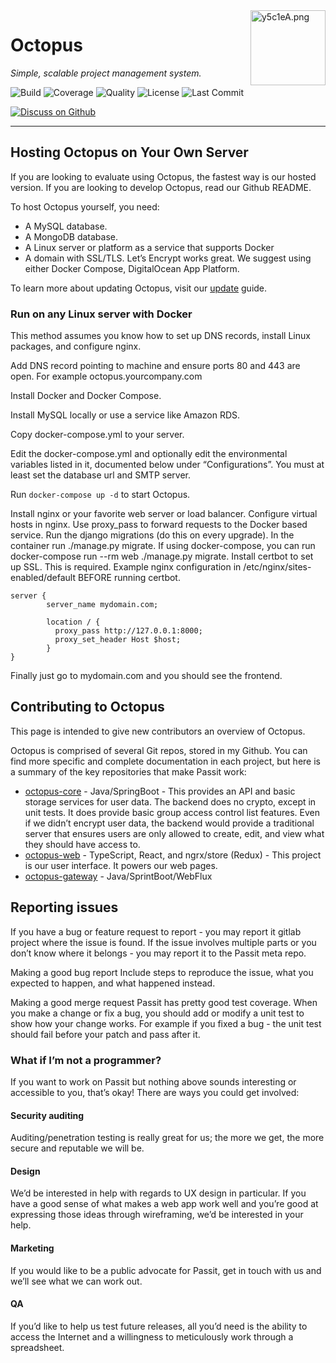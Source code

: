 <img src="https://s3.ax1x.com/2021/02/20/y5c1eA.png" alt="y5c1eA.png" border="0" height="120" align="right" />

# Octopus

_Simple, scalable project management system._

![Build](https://img.shields.io/badge/build-passing-brightgreen)
![Coverage](https://img.shields.io/badge/coverage-90%25-green)
![Quality](https://img.shields.io/badge/code%20quality-A-brightgreen)
![License](https://img.shields.io/badge/license-MIT-green)
![Last Commit](https://img.shields.io/github/last-commit/fwchen/octopus)


[![Discuss on Github](https://img.shields.io/badge/discuss%20on-GitHub-orange)](https://github.com/fwchen/mobx/discussions)

---


## Hosting Octopus on Your Own Server
If you are looking to evaluate using Octopus, the fastest way is our hosted version. If you are looking to develop Octopus, read our Github README.

To host Octopus yourself, you need:

- A MySQL database.
- A MongoDB database.
- A Linux server or platform as a service that supports Docker
- A domain with SSL/TLS. Let’s Encrypt works great.
We suggest using either Docker Compose, DigitalOcean App Platform.

To learn more about updating Octopus, visit our [update](./docs/update.md) guide.

### Run on any Linux server with Docker
This method assumes you know how to set up DNS records, install Linux packages, and configure nginx.

Add DNS record pointing to machine and ensure ports 80 and 443 are open. For example octopus.yourcompany.com

Install Docker and Docker Compose.

Install MySQL locally or use a service like Amazon RDS.

Copy docker-compose.yml to your server.

Edit the docker-compose.yml and optionally edit the environmental variables listed in it, documented below under “Configurations”. You must at least set the database url and SMTP server.

Run `docker-compose up -d` to start Octopus.

Install nginx or your favorite web server or load balancer.
Configure virtual hosts in nginx. Use proxy_pass to forward requests to the Docker based service.
Run the django migrations (do this on every upgrade). In the container run ./manage.py migrate. If using docker-compose, you can run docker-compose run --rm web ./manage.py migrate.
Install certbot to set up SSL. This is required.
Example nginx configuration in /etc/nginx/sites-enabled/default BEFORE running certbot.

``` nginx
server { 
        server_name mydomain.com; 
 
        location / { 
          proxy_pass http://127.0.0.1:8000; 
          proxy_set_header Host $host; 
        } 
} 
```
Finally just go to mydomain.com and you should see the frontend.



## Contributing to Octopus
This page is intended to give new contributors an overview of Octopus.

Octopus is comprised of several Git repos, stored in my Github. You can find more specific and complete documentation in each project, but here is a summary of the key repositories that make Passit work:

- [octopus-core](https://github.com/fwchen/octopus-core.git) - Java/SpringBoot - This provides an API and basic storage services for user data. The backend does no crypto, except in unit tests. It does provide basic group access control list features. Even if we didn’t encrypt user data, the backend would provide a traditional server that ensures users are only allowed to create, edit, and view what they should have access to.
- [octopus-web](https://github.com/fwchen/octopus-web.git) - TypeScript, React, and ngrx/store (Redux) - This project is our user interface. It powers our web pages.
- [octopus-gateway](https://github.com/fwchen/octopus-core.git) - Java/SprintBoot/WebFlux


## Reporting issues
If you have a bug or feature request to report - you may report it gitlab project where the issue is found. If the issue involves multiple parts or you don’t know where it belongs - you may report it to the Passit meta repo.

Making a good bug report
Include steps to reproduce the issue, what you expected to happen, and what happened instead.

Making a good merge request
Passit has pretty good test coverage. When you make a change or fix a bug, you should add or modify a unit test to show how your change works. For example if you fixed a bug - the unit test should fail before your patch and pass after it.

### What if I’m not a programmer?
If you want to work on Passit but nothing above sounds interesting or accessible to you, that’s okay! There are ways you could get involved:

#### Security auditing
Auditing/penetration testing is really great for us; the more we get, the more secure and reputable we will be.

#### Design
We’d be interested in help with regards to UX design in particular. If you have a good sense of what makes a web app work well and you’re good at expressing those ideas through wireframing, we’d be interested in your help.

#### Marketing
If you would like to be a public advocate for Passit, get in touch with us and we’ll see what we can work out.

#### QA
If you’d like to help us test future releases, all you’d need is the ability to access the Internet and a willingness to meticulously work through a spreadsheet.

